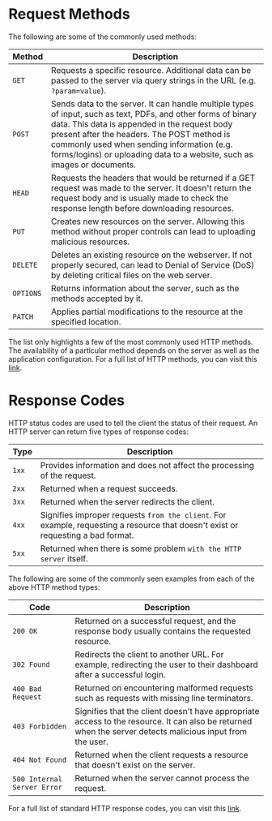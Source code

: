 # Request Methods

The following are some of the commonly used methods:

|**Method**|**Description**|
|---|---|
|`GET`|Requests a specific resource. Additional data can be passed to the server via query strings in the URL (e.g. `?param=value`).|
|`POST`|Sends data to the server. It can handle multiple types of input, such as text, PDFs, and other forms of binary data. This data is appended in the request body present after the headers. The POST method is commonly used when sending information (e.g. forms/logins) or uploading data to a website, such as images or documents.|
|`HEAD`|Requests the headers that would be returned if a GET request was made to the server. It doesn't return the request body and is usually made to check the response length before downloading resources.|
|`PUT`|Creates new resources on the server. Allowing this method without proper controls can lead to uploading malicious resources.|
|`DELETE`|Deletes an existing resource on the webserver. If not properly secured, can lead to Denial of Service (DoS) by deleting critical files on the web server.|
|`OPTIONS`|Returns information about the server, such as the methods accepted by it.|
|`PATCH`|Applies partial modifications to the resource at the specified location.|

The list only highlights a few of the most commonly used HTTP methods. The availability of a particular method depends on the server as well as the application configuration. For a full list of HTTP methods, you can visit this [link](https://developer.mozilla.org/en-US/docs/Web/HTTP/Methods).
# Response Codes

HTTP status codes are used to tell the client the status of their request. An HTTP server can return five types of response codes:

|**Type**|**Description**|
|---|---|
|`1xx`|Provides information and does not affect the processing of the request.|
|`2xx`|Returned when a request succeeds.|
|`3xx`|Returned when the server redirects the client.|
|`4xx`|Signifies improper requests `from the client`. For example, requesting a resource that doesn't exist or requesting a bad format.|
|`5xx`|Returned when there is some problem `with the HTTP server` itself.|

The following are some of the commonly seen examples from each of the above HTTP method types:

|**Code**|**Description**|
|---|---|
|`200 OK`|Returned on a successful request, and the response body usually contains the requested resource.|
|`302 Found`|Redirects the client to another URL. For example, redirecting the user to their dashboard after a successful login.|
|`400 Bad Request`|Returned on encountering malformed requests such as requests with missing line terminators.|
|`403 Forbidden`|Signifies that the client doesn't have appropriate access to the resource. It can also be returned when the server detects malicious input from the user.|
|`404 Not Found`|Returned when the client requests a resource that doesn't exist on the server.|
|`500 Internal Server Error`|Returned when the server cannot process the request.|

For a full list of standard HTTP response codes, you can visit this [link](https://developer.mozilla.org/en-US/docs/Web/HTTP/Status).